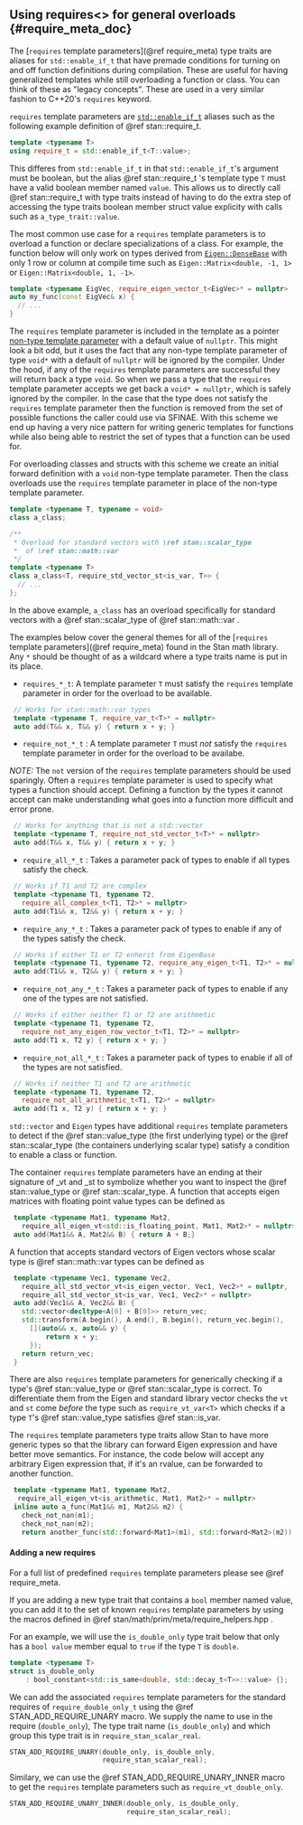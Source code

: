 ## Using requires<> for general overloads {#require_meta_doc}

The [`requires` template parameters](@ref require_meta) type traits are aliases for `std::enable_if_t` that have premade conditions for turning on and off function definitions during compilation.
These are useful for having generalized templates while still overloading a function or class.
You can think of these as "legacy concepts".
These are used in a very similar fashion to C++20's `requires` keyword.

`requires` template parameters are [`std::enable_if_t`](https://en.cppreference.com/w/cpp/types/enable_if) aliases such as the following example definition of @ref stan::require_t.

```cpp
template <typename T>
using require_t = std::enable_if_t<T::value>;
```

This differes from `std::enable_if_t` in that `std::enable_if_t`'s argument must be boolean, but the alias @ref stan::require_t 's template type `T` must have a valid boolean member named `value`.
This allows us to directly call @ref stan::require_t with type traits instead of having to do the extra step of accessing the type traits boolean member struct value explicity with calls such as `a_type_trait::value`.

The most common use case for a `requires` template parameters is to overload a function or declare specializations of a class.
For example, the function below will only work on types derived from [`Eigen::DenseBase`](https://eigen.tuxfamily.org/dox/classEigen_1_1DenseBase.html) with only 1 row or column at compile time such as `Eigen::Matrix<double, -1, 1>` or `Eigen::Matrix<double, 1, -1>`.

```cpp
template <typename EigVec, require_eigen_vector_t<EigVec>* = nullptr>
auto my_func(const EigVec& x) {
  // ...
}
```

The `requires` template parameter is included in the template as a pointer [non-type template parameter](https://en.cppreference.com/w/cpp/language/template_parameters#Non-type_template_parameter) with a default value of `nullptr`.
This might look a bit odd, but it uses the fact that any non-type template parameter of type `void*` with a default of `nullptr` will be ignored by the compiler.
Under the hood, if any of the `requires` template parameters are successful they will return back a type `void`.
So when we pass a type that the `requires` template parameter accepts we get back a `void* = nullptr`, which is safely ignored by the compiler.
In the case that the type does not satisfy the `requires` template parameter then the function is removed from the set of possible functions the caller could use via SFINAE.
With this scheme we end up having a very nice pattern for writing generic templates for functions while also being able to restrict the set of types that a function can be used for.

For overloading classes and structs with this scheme we create an initial forward definition with a `void` non-type template parameter.
Then the class overloads use the `requires` template parameter in place of the non-type template parameter.

```cpp
template <typename T, typename = void>
class a_class;

/**
 * Overload for standard vectors with \ref stan::scalar_type
 *  of \ref stan::math::var
 */
template <typename T>
class a_class<T, require_std_vector_st<is_var, T>> {
  // ...
};
```

In the above example, `a_class` has an overload specifically for standard vectors with a @ref stan::scalar_type of @ref stan::math::var .

The examples below cover the general themes for all of the [`requires` template parameters](@ref require_meta) found in the Stan math library.
Any `*` should be thought of as a wildcard where a type traits name is put in its place.

- `requires_*_t`: A template parameter `T` must satisfy the `requires` template parameter in order for
the overload to be available.

```cpp
 // Works for stan::math::var types
 template <typename T, require_var_t<T>* = nullptr>
 auto add(T&& x, T&& y) { return x + y; }
```

- `require_not_*_t` : A template parameter `T` must *not* satisfy the `requires` template parameter in order for the overload to be availabe.

*NOTE:* The `not` version of the `requires` template parameters should be used sparingly.
Often a `requires` template parameter is used to specify what types a function should accept.
Defining a function by the types it cannot accept can make understanding what goes into a function more difficult and error prone.

```cpp
 // Works for anything that is not a std::vector
 template <typename T, require_not_std_vector_t<T>* = nullptr>
 auto add(T&& x, T&& y) { return x + y; }
```

- `require_all_*_t` : Takes a parameter pack of types to enable if all types satisfy the check.

```cpp
 // Works if T1 and T2 are complex
 template <typename T1, typename T2,
   require_all_complex_t<T1, T2>* = nullptr>
 auto add(T1&& x, T2&& y) { return x + y; }
```

- `require_any_*_t` : Takes a parameter pack of types to enable if any of the types satisfy the check.

```cpp
 // Works if either T1 or T2 enherit from EigenBase
 template <typename T1, typename T2, require_any_eigen_t<T1, T2>* = nullptr>
 auto add(T1&& x, T2&& y) { return x + y; }
```

- `require_not_any_*_t` : Takes a parameter pack of types to enable if any one of the types are not satisfied.

```cpp
 // Works if either neither T1 or T2 are arithmetic
 template <typename T1, typename T2,
   require_not_any_eigen_row_vector_t<T1, T2>* = nullptr>
 auto add(T1 x, T2 y) { return x + y; }
```

- `require_not_all_*_t` : Takes a parameter pack of types to enable if all of the types are not satisfied.

```cpp
 // Works if neither T1 and T2 are arithmetic
 template <typename T1, typename T2,
   require_not_all_arithmetic_t<T1, T2>* = nullptr>
 auto add(T1 x, T2 y) { return x + y; }
```

`std::vector` and `Eigen` types have additional `requires` template parameters to detect if the @ref stan::value_type (the first underlying type) or the  @ref stan::scalar_type (the containers underlying scalar type) satisfy a condition to enable a class or function.

The container `requires` template parameters have an ending at their signature of _vt and _st to symbolize whether you want to inspect the @ref stan::value_type or @ref stan::scalar_type.
A function that accepts eigen matrices with floating point value types can be defined as

```cpp
 template <typename Mat1, typename Mat2,
   require_all_eigen_vt<std::is_floating_point, Mat1, Mat2>* = nullptr>
 auto add(Mat1&& A, Mat2&& B) { return A + B;}
```

A function that accepts standard vectors of Eigen vectors whose scalar type is @ref stan::math::var types can be defined as

```cpp
 template <typename Vec1, typename Vec2,
   require_all_std_vector_vt<is_eigen_vector, Vec1, Vec2>* = nullptr,
   require_all_std_vector_st<is_var, Vec1, Vec2>* = nullptr>
 auto add(Vec1&& A, Vec2&& B) {
   std::vector<decltype<A[0] + B[0]>> return_vec;
   std::transform(A.begin(), A.end(), B.begin(), return_vec.begin(),
     [](auto&& x, auto&& y) {
         return x + y;
     });
   return return_vec;
 }
```

There are also `requires` template parameters for generically checking if a type's @ref stan::value_type or @ref stan::scalar_type is correct.
To differentiate them from the Eigen and standard library vector checks the `vt` and `st` come *before* the type such as `require_vt_var<T>` which checks if a type `T`'s @ref stan::value_type satisfies @ref stan::is_var.

The `requires` template parameters type traits allow Stan to have more generic types so that the library can forward Eigen expression and have better move semantics.
For instance, the code below will accept any arbitrary Eigen expression that, if it's an rvalue, can be forwarded to another function.

```cpp
 template <typename Mat1, typename Mat2,
  require_all_eigen_vt<is_arithmetic, Mat1, Mat2>* = nullptr>
 inline auto a_func(Mat1&& m1, Mat2&& m2) {
   check_not_nan(m1);
   check_not_nan(m2);
   return another_func(std::forward<Mat1>(m1), std::forward<Mat2>(m2));
```

#### Adding a new requires

For a full list of predefined `requires` template parameters please see @ref require_meta.

If you are adding a new type trait that contains a `bool` member named value, you can add it to the set of known `requires` template parameters by using the macros defined in @ref stan/math/prim/meta/require_helpers.hpp .

For an example, we will use the `is_double_only` type trait below that only has a `bool value` member equal to `true` if the type `T` is `double`.

```cpp
template <typename T>
struct is_double_only
    : bool_constant<std::is_same<double, std::decay_t<T>>::value> {};

```

We can add the associated `requires` template parameters for the standard requires of `require_double_only_t` using the @ref STAN_ADD_REQUIRE_UNARY macro.
We supply the name to use in the require (`double_only`), The type trait name (`is_double_only`) and which group this type trait is in `require_stan_scalar_real`.

```cpp
STAN_ADD_REQUIRE_UNARY(double_only, is_double_only,
                       require_stan_scalar_real);
```

Similary, we can use the @ref STAN_ADD_REQUIRE_UNARY_INNER macro to get the `requires` template parameters such as `require_vt_double_only`.

```cpp
STAN_ADD_REQUIRE_UNARY_INNER(double_only, is_double_only,
                             require_stan_scalar_real);
```
